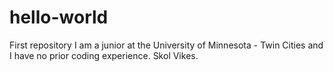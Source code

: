 # hello-world
First repository
I am a junior at the University of Minnesota - Twin Cities and I have no prior coding experience. Skol Vikes.

